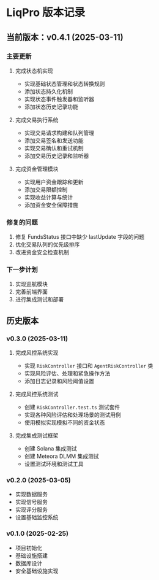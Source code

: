 # LiqPro 版本记录

## 当前版本：v0.4.1 (2025-03-11)

### 主要更新

1. 完成状态机实现

   - 实现基础状态管理和状态转换规则
   - 添加状态持久化机制
   - 实现状态事件触发器和监听器
   - 添加状态历史记录功能

2. 完成交易执行系统

   - 实现交易请求构建和队列管理
   - 添加交易签名和发送功能
   - 实现交易确认和重试机制
   - 添加交易历史记录和监听器

3. 完成资金管理模块
   - 实现用户资金跟踪和更新
   - 添加交易限额控制
   - 实现收益计算与统计
   - 添加资金安全保障措施

### 修复的问题

1. 修复 FundsStatus 接口中缺少 lastUpdate 字段的问题
2. 优化交易队列的优先级排序
3. 改进资金安全检查机制

### 下一步计划

1. 实现巡航模块
2. 完善前端界面
3. 进行集成测试和部署

## 历史版本

### v0.3.0 (2025-03-11)

1. 完成风控系统实现

   - 实现 `RiskController` 接口和 `AgentRiskController` 类
   - 实现风险评估、处理和紧急操作方法
   - 添加日志记录和风险阈值设置

2. 完成风控系统测试

   - 创建 `RiskController.test.ts` 测试套件
   - 实现各种风险评估和处理场景的测试用例
   - 使用模拟实现模拟不同的资金状态

3. 完成集成测试框架
   - 创建 Solana 集成测试
   - 创建 Meteora DLMM 集成测试
   - 设置测试环境和测试工具

### v0.2.0 (2025-03-05)

- 实现数据服务
- 实现信号服务
- 实现评分服务
- 设置基础监控系统

### v0.1.0 (2025-02-25)

- 项目初始化
- 基础设施搭建
- 数据库设计
- 安全基础设施实现
